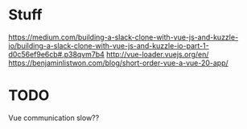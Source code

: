 # Stuff

https://medium.com/building-a-slack-clone-with-vue-js-and-kuzzle-io/building-a-slack-clone-with-vue-js-and-kuzzle-io-part-1-d0c56ef9e6cb#.p38qvm7b4
http://vue-loader.vuejs.org/en/
https://benjaminlistwon.com/blog/short-order-vue-a-vue-20-app/

# TODO

Vue communication slow??
